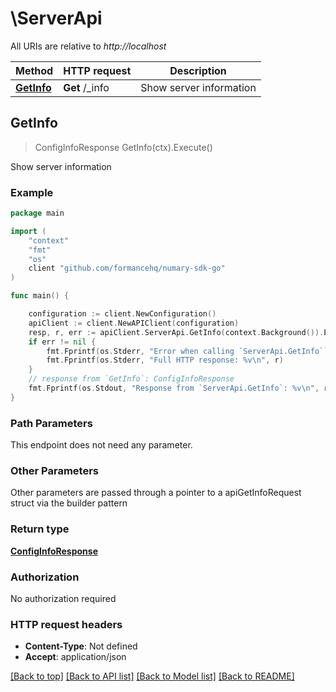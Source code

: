 # \ServerApi

All URIs are relative to *http://localhost*

Method | HTTP request | Description
------------- | ------------- | -------------
[**GetInfo**](ServerApi.md#GetInfo) | **Get** /_info | Show server information



## GetInfo

> ConfigInfoResponse GetInfo(ctx).Execute()

Show server information

### Example

```go
package main

import (
    "context"
    "fmt"
    "os"
    client "github.com/formancehq/numary-sdk-go"
)

func main() {

    configuration := client.NewConfiguration()
    apiClient := client.NewAPIClient(configuration)
    resp, r, err := apiClient.ServerApi.GetInfo(context.Background()).Execute()
    if err != nil {
        fmt.Fprintf(os.Stderr, "Error when calling `ServerApi.GetInfo``: %v\n", err)
        fmt.Fprintf(os.Stderr, "Full HTTP response: %v\n", r)
    }
    // response from `GetInfo`: ConfigInfoResponse
    fmt.Fprintf(os.Stdout, "Response from `ServerApi.GetInfo`: %v\n", resp)
}
```

### Path Parameters

This endpoint does not need any parameter.

### Other Parameters

Other parameters are passed through a pointer to a apiGetInfoRequest struct via the builder pattern


### Return type

[**ConfigInfoResponse**](ConfigInfoResponse.md)

### Authorization

No authorization required

### HTTP request headers

- **Content-Type**: Not defined
- **Accept**: application/json

[[Back to top]](#) [[Back to API list]](../README.md#documentation-for-api-endpoints)
[[Back to Model list]](../README.md#documentation-for-models)
[[Back to README]](../README.md)

